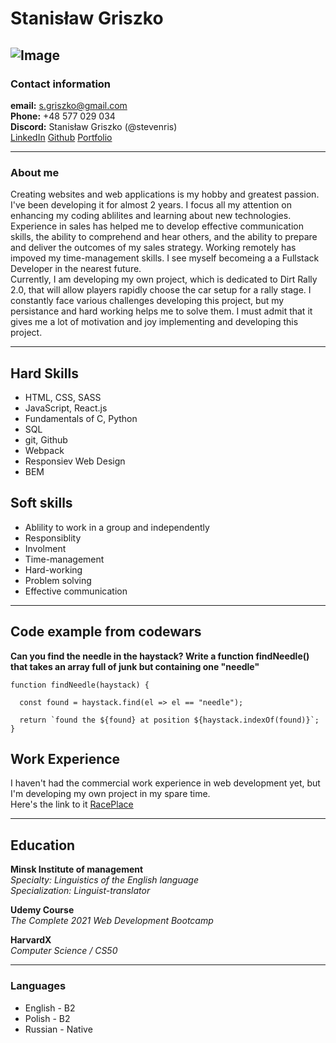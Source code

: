# Stanisław Griszko 
![Image](https://avatars.githubusercontent.com/u/71280629?v=4)
---
### Contact information

**email:** s.griszko@gmail.com <br>
**Phone:** +48 577 029 034 <br>
**Discord:** Stanisław Griszko (@stevenris)<br>
[LinkedIn](https://www.linkedin.com/in/stanislaw-griszko/) [Github](https://github.com/StevenRis)
[Portfolio](https://stevenris.github.io/portfolio/)


---

### About me
Creating websites and web applications is my hobby and greatest passion. I've been developing it for almost 2 years. I focus all my attention on enhancing my coding ablilites and learning about new technologies. Experience in sales has helped me to develop effective communication skills, the ability to comprehend and hear others, and the ability to prepare and deliver the outcomes of my sales strategy. Working remotely has impoved my time-management skills. I see myself becomeing a a Fullstack Developer in the nearest future. <br>
Currently, I am developing my own project, which is dedicated to Dirt Rally 2.0, that will allow players rapidly choose the car setup for a rally stage. I constantly face various challenges developing this project, but my persistance and hard working helps me to solve them.
I must admit that it gives me a lot of motivation and joy implementing and developing this project.<br>

---

## Hard Skills
* HTML, CSS, SASS
* JavaScript, React.js
* Fundamentals of C, Python
* SQL
* git, Github
* Webpack
* Responsiev Web Design
* BEM

## Soft skills
* Ablility to work in a group and independently
* Responsiblity
* Involment
* Time-management
* Hard-working
* Problem solving
* Effective communication

---

## Code example from codewars
**Can you find the needle in the haystack? Write a function findNeedle() that takes an array full of junk but containing one "needle"** 
```
function findNeedle(haystack) {
   
  const found = haystack.find(el => el == "needle");
  
  return `found the ${found} at position ${haystack.indexOf(found)}`;
}
```
## Work Experience
I haven't had the commercial work experience in web development yet, but I'm developing my own project in my spare time. <br>
Here's the link to it [RacePlace](https://stevenris.github.io/race_place_v2/)

---

## Education
**Minsk Institute of management** <br>
*Specialty: Linguistics of the English language* <br>
*Specialization: Linguist-translator*

**Udemy Course** <br>
*The Complete 2021 Web Development Bootcamp*

**HarvardX** <br>
*Computer Science / CS50*

---

### Languages
* English - B2
* Polish - B2
* Russian - Native
